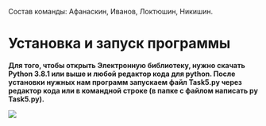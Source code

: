 Состав команды: Афанаскин, Иванов, Локтюшин, Никишин.

# Установка и запуск программы 
**Для того, чтобы открыть Электронную библиотеку, нужно скачать Python 3.8.1 или выше и любой редактор кода для python. 
После установки нужных нам программ запускаем файл Task5.py через редактор кода или в командной строке (в папке с файлом написать py Task5.py).**



![](https://i.imgur.com/10nD1ow.png)
